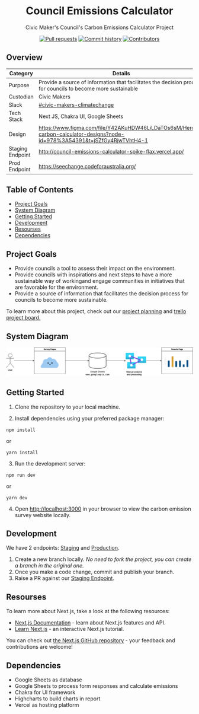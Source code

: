 <h1 align="center">
  Council Emissions Calculator
</h1>
<p align="center">
  Civic Maker's Council's Carbon Emissions Calculator Project
</p>

<p align="center">
  <a href="https://github.com/CodeforAustralia/council-emissions-calculator/pulls"><img alt="Pull requests" src="https://img.shields.io/github/issues-pr/CodeforAustralia/council-emissions-calculator.svg"></a>
  <a href="https://github.com/CodeforAustralia/council-emissions-calculator/commits/staging"><img alt="Commit history" src="https://img.shields.io/github/commit-activity/m/CodeforAustralia/council-emissions-calculator.svg"></a>
  <a href="https://github.com/CodeforAustralia/council-emissions-calculator/graphs/contributors"><img alt="Contributors" src="https://img.shields.io/badge/all_contributors-9-blue.svg?style=flat-square"></a>
</p>


## Overview

|Category|Details|
|--------|-------|
| Purpose | Provide a source of information that facilitates the decision process for councils to become more sustainable |
| Custodian | Civic Makers |
| Slack | [\#civic-makers-climatechange](https://codeforaustralia.slack.com/archives/C01CXCQPF8V) |
| Tech Stack | Next JS, Chakra UI, Google Sheets |
| Design | https://www.figma.com/file/Y42AKuHDW46LiLDaTOs6sM/Heroes-carbon-calculator-designs?node-id=978%3A54391&t=jSZfGy4RjwTVhtH4-1 |
| Staging Endpoint | http://council-emissions-calculator-spike-flax.vercel.app/ |
| Prod Endpoint | https://seechange.codeforaustralia.org/ |

## Table of Contents

- [Project Goals](#project-goals)
- [System Diagram](#system-diagram)
- [Getting Started](#getting-started)
- [Development](#getting-started)
- [Resourses](#resourses)
- [Dependencies](#dependencies)

## Project Goals

- Provide councils a tool to assess their impact on the environment.
- Provide councils with inspirations and next steps to have a more sustainable way of workingand engage communities in initiatives that are favorable for the environment.
- Provide a source of information that facilitates the decision process for councils to become more sustainable.

To learn more about this project, check out our [project planning](https://docs.google.com/document/d/1h5r1AfbQC8Azy_cdGHGBGOJwSxSqvt0cHKd5MmSd7qo/edit#heading=h.fw4lq2wclkt9) and [trello project board.](https://trello.com/b/iPHuVc0J/civic-makers-2023)

## System Diagram

![Council carbon emission calculator system diagram](./council_emission_calculator_arch_diagram.drawio.png)

## Getting Started

1. Clone the repository to your local machine.

2. Install dependencies using your preferred package manager:

```
npm install
```

or

```
yarn install
```

3. Run the development server:

```
npm run dev
```

or

```
yarn dev
```

4. Open [http://localhost:3000](http://localhost:3000) in your browser to view the carbon emission survey website locally.

## Development

We have 2 endpoints: [Staging](http://council-emissions-calculator-spike-flax.vercel.app/) and [Production](https://seechange.codeforaustralia.org/).

1. Create a new branch locally. _No need to fork the project, you can create a branch in the original one._
2. Once you make a code change, commit and publish your branch.
3. Raise a PR against our [Staging Endpoint](http://council-emissions-calculator-spike-flax.vercel.app/). 

## Resourses

To learn more about Next.js, take a look at the following resources:
     
- [Next.js Documentation](https://nextjs.org/docs) - learn about Next.js features and API.
- [Learn Next.js](https://nextjs.org/learn) - an interactive Next.js tutorial.

You can check out [the Next.js GitHub repository](https://github.com/vercel/next.js/) - your feedback and contributions are welcome!

## Dependencies
  
- Google Sheets as database
- Google Sheets to process form responses and calculate emissions
- Chakra for UI framework
- Highcharts to build charts in report
- Vercel as hosting platform
